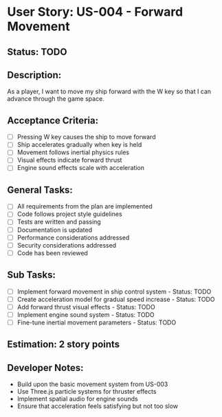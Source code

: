 # User Story: US-004 - Forward Movement

## Status: TODO

## Description:

As a player, I want to move my ship forward with the W key so that I can advance through the game space.

## Acceptance Criteria:

- [ ] Pressing W key causes the ship to move forward
- [ ] Ship accelerates gradually when key is held
- [ ] Movement follows inertial physics rules
- [ ] Visual effects indicate forward thrust
- [ ] Engine sound effects scale with acceleration

## General Tasks:

- [ ] All requirements from the plan are implemented
- [ ] Code follows project style guidelines
- [ ] Tests are written and passing
- [ ] Documentation is updated
- [ ] Performance considerations addressed
- [ ] Security considerations addressed
- [ ] Code has been reviewed

## Sub Tasks:

- [ ] Implement forward movement in ship control system - Status: TODO
- [ ] Create acceleration model for gradual speed increase - Status: TODO
- [ ] Add forward thrust visual effects - Status: TODO
- [ ] Implement engine sound system - Status: TODO
- [ ] Fine-tune inertial movement parameters - Status: TODO

## Estimation: 2 story points

## Developer Notes:

- Build upon the basic movement system from US-003
- Use Three.js particle systems for thruster effects
- Implement spatial audio for engine sounds
- Ensure that acceleration feels satisfying but not too slow
